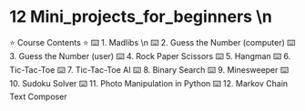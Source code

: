 # 12 Mini_projects_for_beginners \n
⭐️ Course Contents ⭐️
⌨️ 1. Madlibs \n
⌨️ 2. Guess the Number (computer) 
⌨️ 3. Guess the Number (user)
⌨️ 4. Rock Paper Scissors
⌨️ 5. Hangman
⌨️ 6. Tic-Tac-Toe
⌨️ 7. Tic-Tac-Toe AI
⌨️ 8. Binary Search 
⌨️ 9. Minesweeper 
⌨️ 10. Sudoku Solver 
⌨️ 11. Photo Manipulation in Python 
⌨️ 12. Markov Chain Text Composer 
